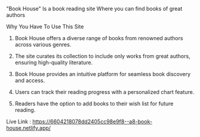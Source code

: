 "Book House"
 Is a book reading site Where you can find books of great authors 

Why You Have To Use This Site

   1. Book House offers a diverse range of books from renowned authors across various genres.

   2. The site curates its collection to include only works from great authors, ensuring high-quality literature.

   3. Book House provides an intuitive platform for seamless book discovery and access.

   4. Users can track their reading progress with a personalized chart feature. 

   5. Readers have the option to add books to their wish list for future reading. 

    

Live Link : https://6604218078dd2405cc98e9f8--a8-book-house.netlify.app/
